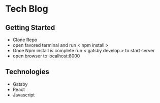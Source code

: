 # Tech Blog

## Getting Started
* Clone Repo
* open favored terminal and run < npm install >
* Once Npm install is complete run < gatsby develop > to start server
* open browser to localhost:8000

## Technologies
* Gatsby
* React
* Javascript
